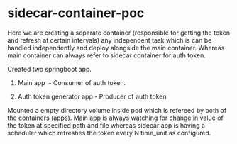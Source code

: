 # sidecar-container-poc
Here we are creating a separate container (responsible for getting the token and refresh at certain intervals) any independent task which is can be handled independently and deploy alongside the main container. Whereas main container can always refer to sidecar container for auth token.


Created two springboot app.

1. Main app  - Consumer of auth token. 

2. Auth token generator app - Producer of auth token

Mounted a empty directory volume inside pod which is refereed by both of the containers (apps). Main app is always watching for change in value of the token at specified path and file whereas sidecar app is having a scheduler which refreshes the token every N time_unit as configured. 
